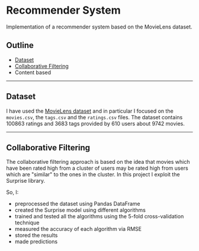 # Recommender System
Implementation of a recommender system based on the MovieLens dataset.

## Outline
* [Dataset](#dataset)
* [Collaborative Filtering](#collaborative-filtering)
* Content based

---

## Dataset
I have used the [MovieLens dataset](http://files.grouplens.org/datasets/movielens/ml-latest-small.zip) and in particular I focused on the `movies.csv`, the `tags.csv` and the `ratings.csv` files.
The dataset contains 100863 ratings and 3683 tags provided by 610 users about 9742 movies.

---

## Collaborative Filtering
The collaborative filtering approach is based on the idea that movies which have been rated high from a cluster of users may be rated high from users which are "similar" to the ones in the cluster.
In this project I exploit the Surprise library. 

So, I:
* preprocessed the dataset using Pandas DataFrame
* created the Surprise model using different algorithms
* trained and tested all the algorithms using the 5-fold cross-validation technique
* measured the accuracy of each algorithm via RMSE
* stored the results
* made predictions